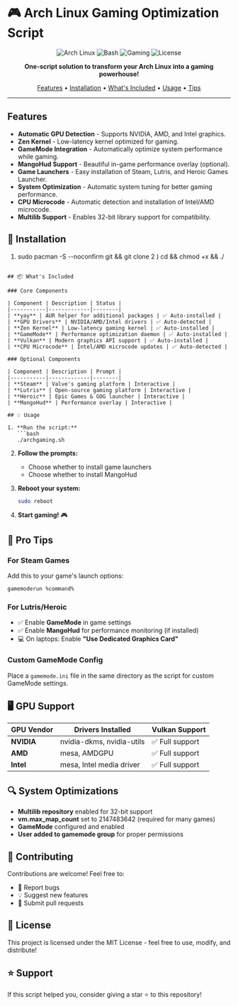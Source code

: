 # 🎮 Arch Linux Gaming Optimization Script

<div align="center">

![Arch Linux](https://img.shields.io/badge/Arch_Linux-1793D1?style=for-the-badge&logo=arch-linux&logoColor=white)
![Bash](https://img.shields.io/badge/bash-4EAA25?style=for-the-badge&logo=gnu-bash&logoColor=white)
![Gaming](https://img.shields.io/badge/gaming-optimized-blueviolet?style=for-the-badge)
![License](https://img.shields.io/badge/license-MIT-green?style=for-the-badge)

**One-script solution to transform your Arch Linux into a gaming powerhouse!**

[Features](#-features) • [Installation](#-installation) • [What's Included](#-whats-included) • [Usage](#-usage) • [Tips](#-pro-tips)

</div>

---

## Features

- **Automatic GPU Detection** - Supports NVIDIA, AMD, and Intel graphics.
- **Zen Kernel** - Low-latency kernel optimized for gaming.
- **GameMode Integration** - Automatically optimize system performance while gaming.
- **MangoHud Support** - Beautiful in-game performance overlay (optional).
- **Game Launchers** - Easy installation of Steam, Lutris, and Heroic Games Launcher.
- **System Optimization** - Automatic system tuning for better gaming performance.
- **CPU Microcode** - Automatic detection and installation of Intel/AMD microcode.
- **Multilib Support** - Enables 32-bit library support for compatibility.

## 🔧 Installation

1) sudo pacman -S --noconfirm git && git clone 
2 ) cd  && chmod +x  && ./
```

## 📦 What's Included

### Core Components

| Component | Description | Status |
|-----------|-------------|--------|
| **yay** | AUR helper for additional packages | ✅ Auto-installed |
| **GPU Drivers** | NVIDIA/AMD/Intel drivers | ✅ Auto-detected |
| **Zen Kernel** | Low-latency gaming kernel | ✅ Auto-installed |
| **GameMode** | Performance optimization daemon | ✅ Auto-installed |
| **Vulkan** | Modern graphics API support | ✅ Auto-installed |
| **CPU Microcode** | Intel/AMD microcode updates | ✅ Auto-detected |

### Optional Components

| Component | Description | Prompt |
|-----------|-------------|--------|
| **Steam** | Valve's gaming platform | Interactive |
| **Lutris** | Open-source gaming platform | Interactive |
| **Heroic** | Epic Games & GOG launcher | Interactive |
| **MangoHud** | Performance overlay | Interactive |

## 💡 Usage

1. **Run the script:**
   ```bash
   ./archgaming.sh
   ```

2. **Follow the prompts:**
   - Choose whether to install game launchers
   - Choose whether to install MangoHud

3. **Reboot your system:**
   ```bash
   sudo reboot
   ```

4. **Start gaming!** 🎮

## 🎯 Pro Tips

### For Steam Games
Add this to your game's launch options:
```bash
gamemoderun %command%
```

### For Lutris/Heroic
- ✅ Enable **GameMode** in game settings
- ✅ Enable **MangoHud** for performance monitoring (if installed)
- 💻 On laptops: Enable **"Use Dedicated Graphics Card"**

### Custom GameMode Config
Place a `gamemode.ini` file in the same directory as the script for custom GameMode settings.

## 🖥️ GPU Support

| GPU Vendor | Drivers Installed | Vulkan Support |
|------------|-------------------|----------------|
| **NVIDIA** | nvidia-dkms, nvidia-utils | ✅ Full support |
| **AMD** | mesa, AMDGPU | ✅ Full support |
| **Intel** | mesa, Intel media driver | ✅ Full support |

## 🔍 System Optimizations

- **Multilib repository** enabled for 32-bit support
- **vm.max_map_count** set to 2147483642 (required for many games)
- **GameMode** configured and enabled
- **User added to gamemode group** for proper permissions

## 🤝 Contributing

Contributions are welcome! Feel free to:
- 🐛 Report bugs
- 💡 Suggest new features
- 🔧 Submit pull requests

## 📜 License

This project is licensed under the MIT License - feel free to use, modify, and distribute!

## ⭐ Support

If this script helped you, consider giving a star ⭐ to this repository!
